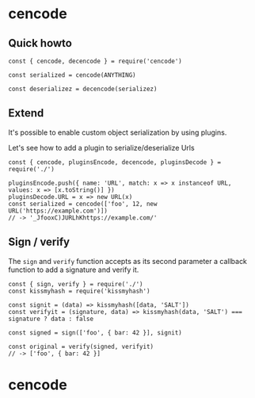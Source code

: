 # cencode

## Quick howto
```
const { cencode, decencode } = require('cencode')

const serialized = cencode(ANYTHING)

const deserializez = decencode(serializez)
```

## Extend

It's possible to enable custom object serialization by using plugins.

Let's see how to add a plugin to serialize/deserialize Urls

```
const { cencode, pluginsEncode, decencode, pluginsDecode } = require('./')

pluginsEncode.push({ name: 'URL', match: x => x instanceof URL, values: x => [x.toString()] })
pluginsDecode.URL = x => new URL(x)
const serialized = cencode(['foo', 12, new URL('https://example.com')])
// -> '_JfooxC)JURLhKhttps://example.com/'

```

## Sign / verify

The `sign` and `verify` function accepts as its second parameter a callback function to add a signature and verify it.

```
const { sign, verify } = require('./')
const kissmyhash = require('kissmyhash')

const signit = (data) => kissmyhash([data, 'SALT'])
const verifyit = (signature, data) => kissmyhash(data, 'SALT') === signature ? data : false 

const signed = sign(['foo', { bar: 42 }], signit)

const original = verify(signed, verifyit)
// -> ['foo', { bar: 42 }]
```
# cencode
